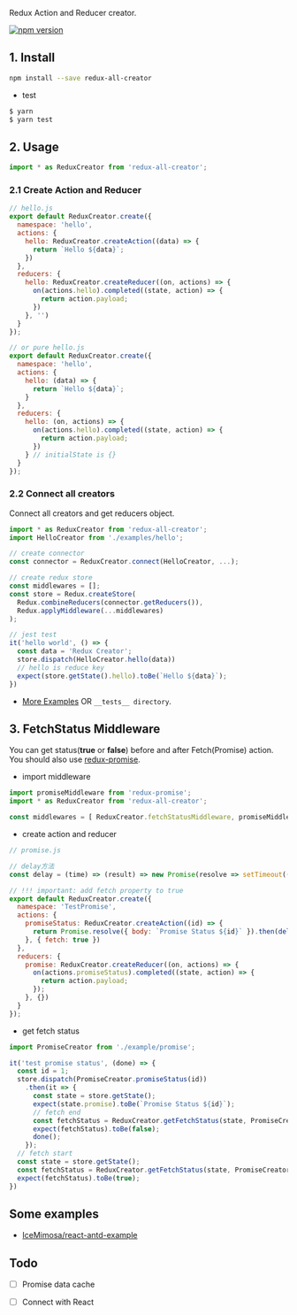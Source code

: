 Redux Action and Reducer creator.

[![npm version](https://img.shields.io/badge/npm-v0.0.6-blue.svg)](https://www.npmjs.com/package/redux-all-creator)

## 1. Install

```sh
npm install --save redux-all-creator
```

* test

```sh
$ yarn
$ yarn test
```

## 2. Usage

```js
import * as ReduxCreator from 'redux-all-creator';
```

### 2.1 Create Action and Reducer

```js
// hello.js
export default ReduxCreator.create({
  namespace: 'hello',
  actions: {
    hello: ReduxCreator.createAction((data) => { 
      return `Hello ${data}`;
    })
  },
  reducers: {
    hello: ReduxCreator.createReducer((on, actions) => {
      on(actions.hello).completed((state, action) => {
        return action.payload;
      })
    }, '')
  }
});

// or pure hello.js
export default ReduxCreator.create({
  namespace: 'hello',
  actions: {
    hello: (data) => { 
      return `Hello ${data}`;
    }
  },
  reducers: {
    hello: (on, actions) => {
      on(actions.hello).completed((state, action) => {
        return action.payload;
      })
    } // initialState is {}
  }
});
```

### 2.2 Connect all creators

Connect all creators and get reducers object.

```js
import * as ReduxCreator from 'redux-all-creator';
import HelloCreator from './examples/hello';

// create connector
const connector = ReduxCreator.connect(HelloCreator, ...);

// create redux store
const middlewares = [];
const store = Redux.createStore(
  Redux.combineReducers(connector.getReducers()),
  Redux.applyMiddleware(...middlewares)
);

// jest test
it('hello world', () => {
  const data = 'Redux Creator';
  store.dispatch(HelloCreator.hello(data))
  // hello is reduce key
  expect(store.getState().hello).toBe(`Hello ${data}`);
})
```

* [More Examples](https://github.com/IceMimosa/redux-creator-test) OR `__tests__ directory`.


## 3. FetchStatus Middleware

You can get status(**true** or **false**) before and after Fetch(Promise) action. You should also use [redux-promise](https://github.com/redux-utilities/redux-promise).

* import middleware

```js
import promiseMiddleware from 'redux-promise';
import * as ReduxCreator from 'redux-all-creator';

const middlewares = [ ReduxCreator.fetchStatusMiddleware, promiseMiddleware ];
```

* create action and reducer

```js
// promise.js

// delay方法
const delay = (time) => (result) => new Promise(resolve => setTimeout(() => resolve(result), time));

// !!! important: add fetch property to true
export default ReduxCreator.create({
  namespace: 'TestPromise',
  actions: {
    promiseStatus: ReduxCreator.createAction((id) => { 
      return Promise.resolve({ body: `Promise Status ${id}` }).then(delay(2000)).then(res => res.body)
    }, { fetch: true })
  },
  reducers: {
    promise: ReduxCreator.createReducer((on, actions) => {
      on(actions.promiseStatus).completed((state, action) => {
        return action.payload;
      });
    }, {})
  }
});
```

* get fetch status

```js
import PromiseCreator from './example/promise';

it('test promise status', (done) => {
  const id = 1;
  store.dispatch(PromiseCreator.promiseStatus(id))
    .then(it => { 
      const state = store.getState();
      expect(state.promise).toBe(`Promise Status ${id}`);
      // fetch end
      const fetchStatus = ReduxCreator.getFetchStatus(state, PromiseCreator.promiseStatus);
      expect(fetchStatus).toBe(false);
      done();
    });
  // fetch start
  const state = store.getState();
  const fetchStatus = ReduxCreator.getFetchStatus(state, PromiseCreator.promiseStatus)
  expect(fetchStatus).toBe(true);
})
```

## Some examples

* [IceMimosa/react-antd-example](https://github.com/IceMimosa/react-antd-example)

## Todo

* [ ] Promise data cache
* [ ] Connect with React

